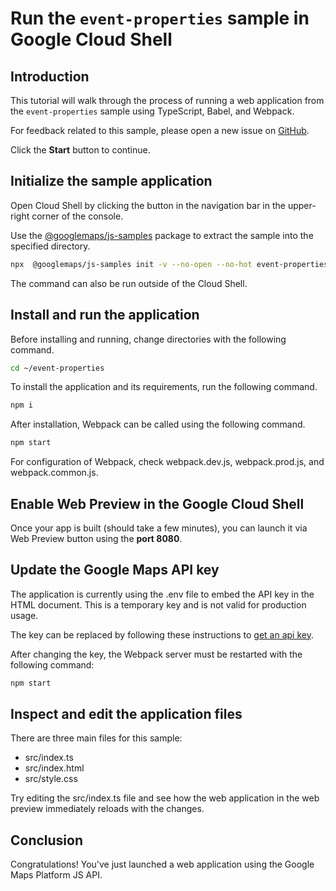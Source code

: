 # Run the `event-properties` sample in Google Cloud Shell

<walkthrough-tutorial-duration duration="10"/>

## Introduction

This tutorial will walk through the process of running a web application from
the `event-properties` sample using TypeScript, Babel, and Webpack.

For feedback related to this sample, please open a new issue on
[GitHub](https://github.com/googlemaps/js-samples/issues).

Click the **Start** button to continue.

## Initialize the sample application

Open Cloud Shell by clicking the
<walkthrough-cloud-shell-icon></walkthrough-cloud-shell-icon> button in the
navigation bar in the upper-right corner of the console.

Use the [@googlemaps/js-samples](https://www.npmjs.com/package/@googlemaps/js-samples) package to
extract the sample into the specified directory.

```bash
npx  @googlemaps/js-samples init -v --no-open --no-hot event-properties ~/event-properties
```

The command can also be run outside of the Cloud Shell.

## Install and run the application

Before installing and running, change directories with the following command.

```bash
cd ~/event-properties
```

To install the application and its requirements, run the following command.

```bash
npm i
```

After installation, Webpack can be called using the following command.

```bash
npm start
```

For configuration of Webpack, check
<walkthrough-editor-open-file filePath="event-properties/webpack.dev.js">webpack.dev.js</walkthrough-editor-open-file>,
<walkthrough-editor-open-file filePath="event-properties/webpack.prod.js">webpack.prod.js</walkthrough-editor-open-file>,
and
<walkthrough-editor-open-file filePath="event-properties/webpack.common.js">webpack.common.js</walkthrough-editor-open-file>.

## Enable Web Preview in the Google Cloud Shell

Once your app is built (should take a few minutes), you can launch it via
<walkthrough-spotlight-pointer target="cloudshell" spotlightId="devshell-web-preview-button">Web
Preview button</walkthrough-spotlight-pointer> using the **port 8080**.

## Update the Google Maps API key

The application is currently using the
<walkthrough-editor-open-file filePath="event-properties/.env">.env</walkthrough-editor-open-file>
file to embed the API key in the HTML document. This is a temporary key and is
not valid for production usage.

The key can be replaced by following these instructions to
[get an api key](https://developers.google.com/maps/documentation/javascript/get-api-key).

After changing the key, the Webpack server must be restarted with the following
command:

```bash
npm start
```

## Inspect and edit the application files

There are three main files for this sample:

*   <walkthrough-editor-open-file filePath="event-properties/src/index.ts">src/index.ts</walkthrough-editor-open-file>
*   <walkthrough-editor-open-file filePath="event-properties/src/index.html">src/index.html</walkthrough-editor-open-file>
*   <walkthrough-editor-open-file filePath="event-properties/src/style.css">src/style.css</walkthrough-editor-open-file>

Try editing the <walkthrough-editor-open-file filePath="event-properties/src/index.ts">src/index.ts</walkthrough-editor-open-file> file and see how the web application in the web preview immediately reloads with the changes.

## Conclusion

<walkthrough-conclusion-trophy></walkthrough-conclusion-trophy>

Congratulations! You've just launched a web application using the Google Maps
Platform JS API.
